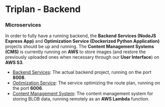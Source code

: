 # Triplan - Backend

### Microservices

In order to fully have a running backend, the **Backend Services (NodeJS Express App)** and **Optimization Service (Dockerized Python Application)** projects should be up and running. The **Content Management Systems (CMS)** is currently running on **AWS** to store images (and restore the previously uploaded ones when necessary through our **User Interface**) on **AWS S3**.

- [Backend Services](./services): The actual backend project, running on the port **8008**.
- [Optimization Service](./optimization): The service optimizing the route plan, running on the port **6006**.
- [Content Management System](./cms): The content management system for storing BLOB data, running remotely as an **AWS Lambda** function.


